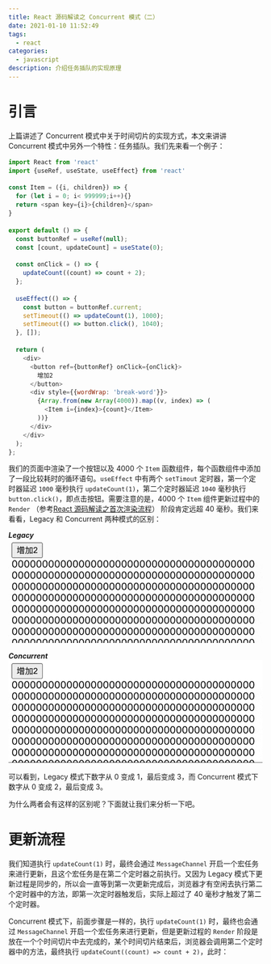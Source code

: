 ```yaml
---
title: React 源码解读之 Concurrent 模式（二）
date: 2021-01-10 11:52:49
tags:
  - react
categories:
  - javascript
description: 介绍任务插队的实现原理
---
```


# 引言
上篇讲述了 Concurrent 模式中关于时间切片的实现方式，本文来讲讲 Concurrent 模式中另外一个特性：任务插队。我们先来看一个例子：

```javascript
import React from 'react'
import {useRef, useState, useEffect} from 'react'

const Item = ({i, children}) => {
  for (let i = 0; i< 999999;i++){}
  return <span key={i}>{children}</span>
}

export default () => {
  const buttonRef = useRef(null);
  const [count, updateCount] = useState(0);

  const onClick = () => {
    updateCount((count) => count + 2);
  };

  useEffect(() => {
    const button = buttonRef.current;
    setTimeout(() => updateCount(1), 1000);
    setTimeout(() => button.click(), 1040);
  }, []);

  return (
    <div>
      <button ref={buttonRef} onClick={onClick}>
        增加2
      </button>
      <div style={{wordWrap: 'break-word'}}>
        {Array.from(new Array(4000)).map((v, index) => (
          <Item i={index}>{count}</Item>
        ))}
      </div>
    </div>
  );
};
```

我们的页面中渲染了一个按钮以及 4000 个 `Item` 函数组件，每个函数组件中添加了一段比较耗时的循环语句。`useEffect` 中有两个 `setTimout` 定时器，第一个定时器延迟 `1000` 毫秒执行 `updateCount(1)`，第二个定时器延迟 `1040` 毫秒执行 `button.click()`，即点击按钮。需要注意的是，4000 个 `Item` 组件更新过程中的 `Render` （参考[React 源码解读之首次渲染流程](/2020/07/26/react-first-render/)） 阶段肯定远超 40 毫秒。我们来看看，Legacy 和 Concurrent 两种模式的区别：

***Legacy***
![](./react-concurrent-2/legacy.gif)

***Concurrent***
![](./react-concurrent-2/concurrent.gif)

可以看到，Legacy 模式下数字从 0 变成 1，最后变成 3，而 Concurrent 模式下数字从 0 变成 2，最后变成 3。

为什么两者会有这样的区别呢？下面就让我们来分析一下吧。

# 更新流程
我们知道执行 `updateCount(1)` 时，最终会通过 `MessageChannel` 开启一个宏任务来进行更新，且这个宏任务是在第二个定时器之前执行。又因为 Legacy 模式下更新过程是同步的，所以会一直等到第一次更新完成后，浏览器才有空闲去执行第二个定时器中的方法，即第一次定时器触发后，实际上超过了 40 毫秒才触发了第二个定时器。

Concurrent 模式下，前面步骤是一样的，执行 `updateCount(1)` 时，最终也会通过 `MessageChannel` 开启一个宏任务来进行更新，但是更新过程的 `Render` 阶段是放在一个个时间切片中去完成的，某个时间切片结束后，浏览器会调用第二个定时器中的方法，最终执行 `updateCount((count) => count + 2)`，此时：


